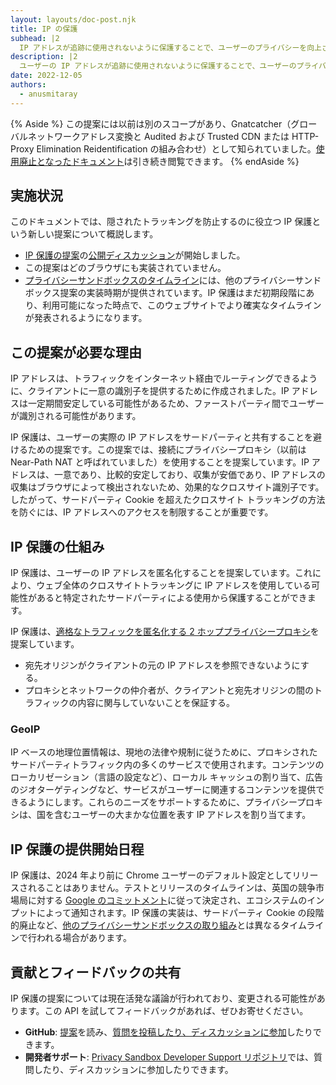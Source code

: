 ```yaml
---
layout: layouts/doc-post.njk
title: IP の保護
subhead: |2
  IP アドレスが追跡に使用されないように保護することで、ユーザーのプライバシーを向上させます。
description: |2
  ユーザーの IP アドレスが追跡に使用されないように保護することで、ユーザーのプライバシーを改善する提案。
date: 2022-12-05
authors:
  - anusmitaray
---
```


{% Aside %} この提案には以前は別のスコープがあり、Gnatcatcher（グローバルネットワークアドレス変換と Audited および Trusted CDN または HTTP-Proxy Elimination Reidentification の組み合わせ）として知られていました。[使用廃止となったドキュメント](/docs/privacy-sandbox/archive/gnatcatcher/)は引き続き閲覧できます。 {% endAside %}

## 実施状況

このドキュメントでは、隠されたトラッキングを防止するのに役立つ IP 保護という新しい提案について概説します。

- [IP 保護の提案](https://github.com/GoogleChrome/ip-protection)の[公開ディスカッション](https://github.com/GoogleChrome/ip-protection/issues)が開始しました。
- この提案はどのブラウザにも実装されていません。
- [プライバシーサンドボックスのタイムライン](https://privacysandbox.com/open-web/#the-privacy-sandbox-timeline)には、他のプライバシーサンドボックス提案の実装時期が提供されています。IP 保護はまだ初期段階にあり、利用可能になった時点で、このウェブサイトでより確実なタイムラインが発表されるようになります。

## この提案が必要な理由

IP アドレスは、トラフィックをインターネット経由でルーティングできるように、クライアントに一意の識別子を提供するために作成されました。IP アドレスは一定期間安定している可能性があるため、ファーストパーティ間でユーザーが識別される可能性があります。

IP 保護は、ユーザーの実際の IP アドレスをサードパーティと共有することを避けるための提案です。この提案では、接続にプライバシープロキシ（以前は Near-Path NAT と呼ばれていました）を使用することを提案しています。IP アドレスは、一意であり、比較的安定しており、収集が安価であり、IP アドレスの収集はブラウザによって検出されないため、効果的なクロスサイト識別子です。したがって、サードパーティ Cookie を超えたクロスサイト トラッキングの方法を防ぐには、IP アドレスへのアクセスを制限することが重要です。

## IP 保護の仕組み

IP 保護は、ユーザーの IP アドレスを匿名化することを提案しています。これにより、ウェブ全体のクロスサイトトラッキングに IP アドレスを使用している可能性があると特定されたサードパーティによる使用から保護することができます。

IP 保護は、[適格なトラフィックを匿名化する 2 ホッププライバシープロキシ](https://github.com/GoogleChrome/ip-protection#privacy-proxy)を提案しています。

- 宛先オリジンがクライアントの元の IP アドレスを参照できないようにする。
- プロキシとネットワークの仲介者が、クライアントと宛先オリジンの間のトラフィックの内容に関与していないことを保証する。

### GeoIP

IP ベースの地理位置情報は、現地の法律や規制に従うために、プロキシされたサードパーティトラフィック内の多くのサービスで使用されます。コンテンツのローカリゼーション（言語の設定など）、ローカル キャッシュの割り当て、広告のジオターゲティングなど、サービスがユーザーに関連するコンテンツを提供できるようにします。これらのニーズをサポートするために、プライバシープロキシは、国を含むユーザーの大まかな位置を表す IP アドレスを割り当てます。

## IP 保護の提供開始日程

IP 保護は、2024 年より前に Chrome ユーザーのデフォルト設定としてリリースされることはありません。テストとリリースのタイムラインは、英国の競争市場局に対する [Google のコミットメント](https://blog.google/around-the-globe/google-europe/path-forward-privacy-sandbox/)に従って決定され、エコシステムのインプットによって通知されます。IP 保護の実装は、サードパーティ Cookie の段階的廃止など、[他のプライバシーサンドボックスの取り組み](http://privacysandbox.com/timeline)とは異なるタイムラインで行われる場合があります。

## 貢献とフィードバックの共有

IP 保護の提案については現在活発な議論が行われており、変更される可能性があります。この API を試してフィードバックがあれば、ぜひお寄せください。

- **GitHub**: [提案](https://github.com/GoogleChrome/ip-protection)を読み、[質問を投稿したり、ディスカッションに参加](https://github.com/GoogleChrome/ip-protection/issues)したりできます。
- **開発者サポート**: [Privacy Sandbox Developer Support リポジトリ](https://github.com/GoogleChromeLabs/privacy-sandbox-dev-support)では、質問したり、ディスカッションに参加したりできます。
